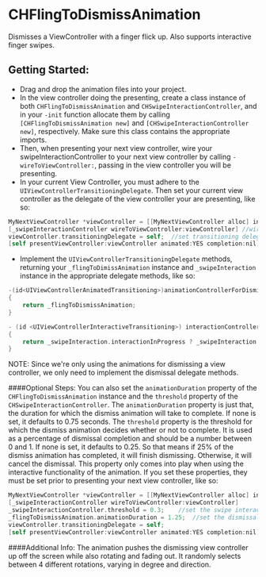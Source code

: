 CHFlingToDismissAnimation
=========================

Dismisses a ViewController with a finger flick up. Also supports interactive finger swipes.

Getting Started:
---------------
- Drag and drop the animation files into your project.
- In the view controller doing the presenting, create a class instance of both `CHFlingToDismissAnimation` and `CHSwipeInteractionController`, and in your `-init` function allocate them by calling `[CHFlingToDismissAnimation new]` and `[CHSwipeInteractionController new]`, respectively. Make sure this class contains the appropriate imports.
- Then, when presenting your next view controller, wire your swipeInteractionController to your next view controller by calling `-wireToViewController:`, passing in the view controller you will be presenting.
- In your current View Controller, you must adhere to the `UIViewControllerTransitioningDelegate`. Then set your current view controller as the delegate of the view controller your are presenting, like so: 
```objective-c
MyNextViewController *viewController = [[MyNextViewController alloc] init]; //instance of your next view controller
[_swipeInteractionController wireToViewController:viewController] //wire to your swipe interaction
viewController.transitioningDelegate = self;  //set transitioning delegate
[self presentViewController:viewController animated:YES completion:nil];  //present next view controller
```
- Implement the `UIViewControllerTransitioningDelegate` methods, returning your `_flingToDimissAnimation` instance and `_swipeInteraction` instance in the appropriate delegate methods, like so:
```objective-c
-(id<UIViewControllerAnimatedTransitioning>)animationControllerForDismissedController:(UIViewController *)dismissed
{
	return _flingToDismissAnimation;
}

- (id <UIViewControllerInteractiveTransitioning>) interactionControllerForDismissal:(id<UIViewControllerAnimatedTransitioning>)animator
{
	return _swipeInteraction.interactionInProgress ? _swipeInteraction : nil;
}
```
NOTE: Since we're only using the animations for dismissing a view controller, we only need to implement the dismissal delegate methods.

####Optional Steps:
You can also set the `animationDuration` property of the `CHFlingToDismissAnimation` instance and the `threshold` property of the `CHSwipeInteractionController`. The `animationDuration` property is just that, the duration for which the dismiss animation will take to complete. If none is set, it defaults to 0.75 seconds. The `threshold` property is the threshold for which the dismiss animation decides whether or not to complete. It is used as a percentage of dismissal completion and should be a number between 0 and 1. If none is set, it defaults to 0.25. So that means if 25% of the dismiss animation has completed, it will finish dismissing. Otherwise, it will cancel the dismissal. This property only comes into play when using the interactive functionality of the animation. If you set these properties, they must be set prior to presenting your next view controller, like so:

```objective-c
MyNextViewController *viewController = [[MyNextViewController alloc] init];
[_swipeInteractionController wireToViewController:viewController]
_swipeInteractionController.threshold = 0.3;	//set the swipe interaction percentage threshold
_flingToDismissAnimation.animationDuration = 1.25;	//set the dismissal animation duration
viewController.transitioningDelegate = self;
[self presentViewController:viewController animated:YES completion:nil];
```

####Additional Info:
The animation pushes the dismissing view controller up off the screen while also rotating and fading out. It randomly selects between 4 different rotations, varying in degree and direction. 


